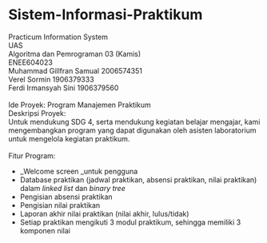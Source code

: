 # Sistem-Informasi-Praktikum<br />
Practicum Information System <br />
UAS<br />
Algoritma dan Pemrograman 03 (Kamis)<br />
ENEE604023<br /> 
Muhammad Gillfran Samual	2006574351<br />
Verel Sormin 			1906379333<br />
Ferdi Irmansyah Sini 		1906379560
<br /><br />
Ide Proyek: Program Manajemen Praktikum<br />
Deskripsi Proyek:<br />
Untuk mendukung SDG 4, serta mendukung kegiatan belajar mengajar, kami mengembangkan program yang dapat digunakan oleh asisten laboratorium untuk mengelola kegiatan praktikum. 
<br /><br />
Fitur Program:<br />
- _Welcome screen _untuk pengguna<br />
- Database praktikan (jadwal praktikan, absensi praktikan, nilai praktikan) dalam _linked list_ dan _binary tree_<br />
- Pengisian absensi praktikan<br />
- Pengisian nilai praktikan<br />
- Laporan akhir nilai praktikan (nilai akhir, lulus/tidak)<br />
- Setiap praktikan mengikuti 3 modul praktikum, sehingga memiliki 3 komponen nilai<br />
